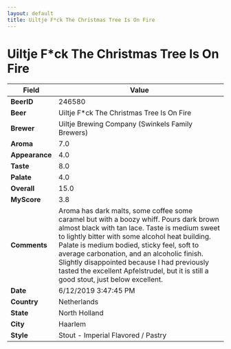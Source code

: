 ```yaml
---
layout: default
title: Uiltje F*ck The Christmas Tree Is On Fire
---
```


# Uiltje F*ck The Christmas Tree Is On Fire

| Field         | Value     |
|---------------|-----------|
| **BeerID** | 246580 |
| **Beer** | Uiltje F*ck The Christmas Tree Is On Fire |
| **Brewer** | Uiltje Brewing Company (Swinkels Family Brewers) |
| **Aroma** | 7.0 |
| **Appearance** | 4.0 |
| **Taste** | 8.0 |
| **Palate** | 4.0 |
| **Overall** | 15.0 |
| **MyScore** | 3.8 |
| **Comments** | Aroma has dark malts, some coffee some caramel but with a boozy whiff. Pours dark brown almost black with tan lace. Taste is medium sweet to lightly bitter with some alcohol heat building. Palate is medium bodied, sticky feel, soft to average carbonation, and an alcoholic finish. Slightly disappointed because I had previously tasted the excellent Apfelstrudel, but it is still a good stout, just below excellent. |
| **Date** | 6/12/2019 3:47:45 PM |
| **Country** | Netherlands |
| **State** | North Holland |
| **City** | Haarlem |
| **Style** | Stout - Imperial Flavored / Pastry |
